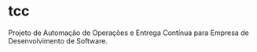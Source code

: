 # tcc
Projeto de Automação de Operações e Entrega Contínua para Empresa de Desenvolvimento de Software.
